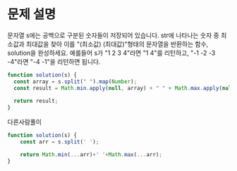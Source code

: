 # 문제 설명

문자열 s에는 공백으로 구분된 숫자들이 저장되어 있습니다. str에 나타나는 숫자 중 최소값과 최대값을 찾아 이를 "(최소값) (최대값)"형태의 문자열을 반환하는 함수, solution을 완성하세요.
예를들어 s가 "1 2 3 4"라면 "1 4"를 리턴하고, "-1 -2 -3 -4"라면 "-4 -1"을 리턴하면 됩니다.

``` javascript
function solution(s) {
  const array = s.split(" ").map(Number);
  const result = Math.min.apply(null, array) + " " + Math.max.apply(null,array);
  
  return result;
}
```

다른사람풀이
```js
function solution(s) {
    const arr = s.split(' ');

    return Math.min(...arr)+' '+Math.max(...arr);
}
```